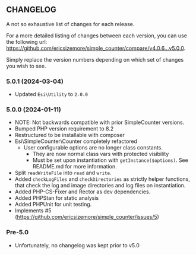 ## CHANGELOG
A not so exhaustive list of changes for each release.

For a more detailed listing of changes between each version, 
you can use the following url: https://github.com/ericsizemore/simple_counter/compare/v4.0.6...v5.0.0. 

Simply replace the version numbers depending on which set of changes you wish to see.

### 5.0.1 (2024-03-04)

  * Updated `Esi\Utility` to `2.0.0`

### 5.0.0 (2024-01-11)
  * NOTE: Not backwards compatible with prior SimpleCounter versions.
  * Bumped PHP version requirement to 8.2
  * Restructured to be installable with composer
  * Esi\SimpleCounter\Counter completely refactored
    * User configurable options are no longer class constants.
      * They are now normal class vars with protected visibility
      * Must be set upon instantiation with `getInstance($options)`. See README.md for more information.
  * Split `readWriteFile` into `read` and `write`.
  * Added `checkLogFiles` and `checkDirectories` as strictly helper functions, that check the log and image directories and log files on instantiation.
  * Added PHP-CS-Fixer and Rector as dev dependencies.
  * Added PHPStan for static analysis
  * Added PHPUnit for unit testing.
  * Implements #5 (https://github.com/ericsizemore/simple_counter/issues/5)

### Pre-5.0
  * Unfortunately, no changelog was kept prior to v5.0